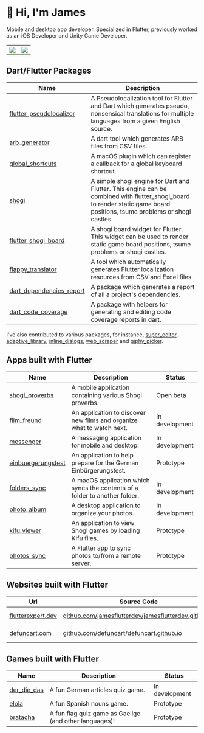 # 👋 Hi, I'm James

Mobile and desktop app developer. Specialized in Flutter, previously worked as an iOS Developer and Unity Game Developer.

<table style="width:100%">
  <tr>
    <th><img src="https://github-readme-stats.vercel.app/api?username=defuncart&show_icons=true&hide_border=true" /></th>
    <th><img src="https://github-readme-stats.vercel.app/api/top-langs/?username=defuncart&layout=compact&hide=Ruby" /></th>
  </tr>
</table>

## Dart/Flutter Packages

| Name | Description |
| ---- | ----------- |
| [flutter_pseudolocalizor](https://pub.dev/packages/flutter_pseudolocalizor) | A Pseudolocalization tool for Flutter and Dart which generates pseudo, nonsensical translations for multiple languages from a given English source. |
| [arb_generator](https://pub.dev/packages/arb_generator) | A dart tool which generates ARB files from CSV files. |
| [global_shortcuts](https://pub.dev/packages/global_shortcuts) | A macOS plugin which can register a callback for a global keyboard shortcut. |
| [shogi](https://pub.dev/packages/shogi) | A simple shogi engine for Dart and Flutter. This engine can be combined with flutter_shogi_board to render static game board positions, tsume problems or shogi castles. |
| [flutter_shogi_board](https://pub.dev/packages/flutter_shogi_board) | A shogi board widget for Flutter. This widget can be used to render static game board positions, tsume problems or shogi castles. |
| [flappy_translator](https://pub.dev/packages/flappy_translator) | A tool which automatically generates Flutter localization resources from CSV and Excel files. |
| [dart_dependencies_report](https://github.com/defuncart/dart_dependencies_report) | A package which generates a report of all a project's dependencies. |
| [dart_code_coverage](https://github.com/defuncart/dart_code_coverage) | A package with helpers for generating and editing code coverage reports in dart. |

I've also contributed to various packages, for instance, [super_editor](https://github.com/superlistapp/super_editor/graphs/contributors), 
[adaptive_library](https://github.com/beagle-barks/adaptive_library/graphs/contributors), [inline_dialogs](https://github.com/1SouravGhosh/flutter_inline_dialogs/graphs/contributors), [web_scraper](https://github.com/tusharojha/web_scraper/graphs/contributors) and [giphy_picker](https://github.com/firstfloorsoftware/giphy_picker/graphs/contributors).

## Apps built with Flutter

| Name | Description | Status |
| ---- | ----------- | ------ |
| [shogi_proverbs](https://github.com/defuncart/shogi_proverbs) | A mobile application containing various Shogi proverbs. | Open beta |
| [film_freund](https://github.com/defuncart/film_freund) | An application to discover new films and organize what to watch next. | In development |
| [messenger](https://github.com/defuncart/messenger) | A messaging application for mobile and desktop. | In development |
| [einbuergerungstest](https://github.com/defuncart/einbuergerungstest) | An application to help prepare for the German Einbürgerungstest. | Prototype |
| [folders_sync](https://github.com/defuncart/folders_sync) | A macOS application which syncs the contents of a folder to another folder.  | In development |
| [photo_album](https://github.com/defuncart/photo_album) | A desktop application to organize your photos. | In development |
| [kifu_viewer](https://github.com/defuncart/kifu_viewer) | An application to view Shogi games by loading Kifu files. | Prototype |
| [photos_sync](https://github.com/defuncart/photos_sync) | A Flutter app to sync photos to/from a remote server. | Prototype |

## Websites built with Flutter

| Url                                              | Source Code | Project |
| ------------------------------------------------ | ----------- | ------- |
| [flutterexpert.dev](https://flutterexpert.dev/) | [github.com/jamesflutterdev/jamesflutterdev.github.io](https://github.com/jamesflutterdev/jamesflutterdev.github.io) | One pager |
| [defuncart.com](https://defuncart.com/) | [github.com/defuncart/defuncart.github.io](https://github.com/defuncart/defuncart.github.io) | Personal website |

## Games built with Flutter

| Name | Description | Status |
| ---- | ----------- | ------ |
| [der_die_das](https://github.com/defuncart/photos_sync) | A fun German articles quiz game. | In development |
| [elola](https://github.com/defuncart/elola) | A fun Spanish nouns game. | Prototype |
| [bratacha](https://github.com/defuncart/bratacha) | A fun flag quiz game as Gaeilge (and other languages)! | Prototype |
